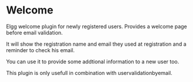 Welcome
=======

Elgg welcome plugin for newly registered users. Provides a welcome page before email validation.

It will show the registration name and email they used at registration and a reminder to check his email.

You can use it to provide some addtional information to a new user too.

This plugin is only usefull in combination with uservalidationbyemail.
